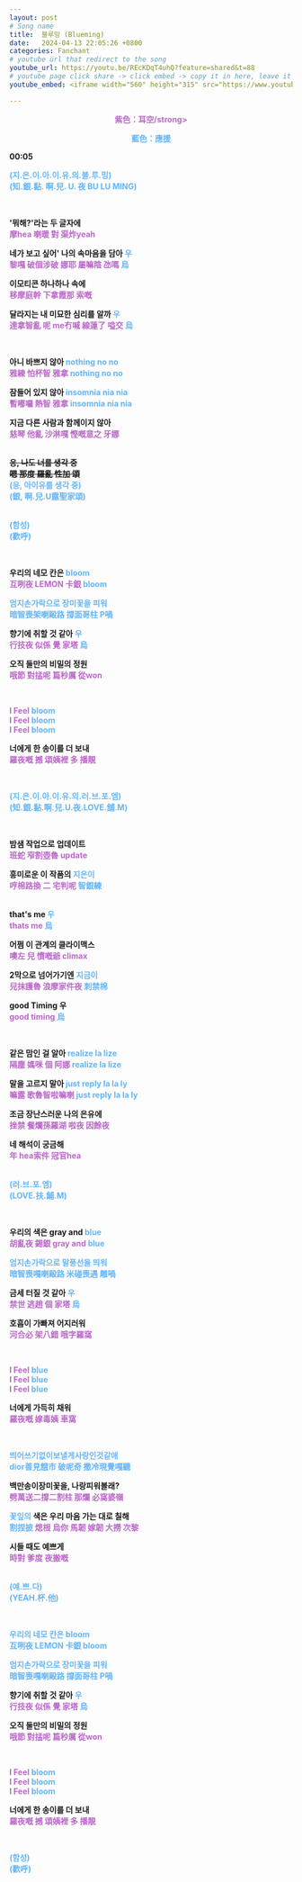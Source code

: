 ```yaml
---
layout: post
# Song name
title:  블루밍 (Blueming)
date:   2024-04-13 22:05:26 +0800
categories: Fanchant
# youtube url that redirect to the song
youtube_url: https://youtu.be/REcKDqT4uhQ?feature=shared&t=88
# youtube page click share -> click embed -> copy it in here, leave it blank if dont 
youtube_embed: <iframe width="560" height="315" src="https://www.youtube.com/embed/REcKDqT4uhQ?si=5x27TDtG5WA0V9th&amp;start=88" title="YouTube video player" frameborder="0" allow="accelerometer; autoplay; clipboard-write; encrypted-media; gyroscope; picture-in-picture; web-share" referrerpolicy="strict-origin-when-cross-origin" allowfullscreen></iframe>

---
```

<p style="display: flex; justify-content: center;"><span style="color:#ba68c8;"><strong>紫色：耳空/strong></span></p>
<p style="display: flex; justify-content: center;"><span style="color:#64b5f6;"><strong>藍色：應援</strong></span></p>

<p>00:05</p>
<p><span style="color:#64b5f6;">(지.은.이.아.이.유.의.블.루.밍)</span><br><span style="color:#64b5f6;">(<strong>知.銀.黏. 啊.兒. U. 夜 BU LU MING)</strong></span></p>
<p>&nbsp;</p>
<p>'뭐해?'라는 두 글자에<br><span style="color:#ba68c8;"><strong>摩hea 喇暖 對 渠炸yeah</strong></span></p>
<p>네가 보고 싶어' 나의 속마음을 담아&nbsp;<span style="color:#64b5f6;">우</span><br><span style="color:#ba68c8;"><strong>黎嘎 破個涉破 娜耶 屬嘛陰 氹嗎</strong></span> <span style="color:#64b5f6;"><strong>烏</strong></span></p>
<p>이모티콘 하나하나 속에<br><span style="color:#ba68c8;"><strong>移摩庭幹 下拿霞那 索嘅</strong></span></p>
<p>달라지는 내 미묘한 심리를 알까&nbsp;<span style="color:#64b5f6;">우</span><br><span style="color:#ba68c8;"><strong>達拿智亂 呢 me冇喊 線蓮了 嗌交</strong></span> <span style="color:#64b5f6;"><strong>烏</strong></span></p>
<p>&nbsp;</p>
<p>아니 바쁘지 않아&nbsp;<span style="color:#64b5f6;">nothing no no</span><br><span style="color:#ba68c8;"><strong>雅練 怕杯智 雅拿</strong></span> <span style="color:#64b5f6;"><strong>nothing no no</strong></span></p>
<p>잠들어 있지 않아&nbsp;<span style="color:#64b5f6;">insomnia nia nia</span><br><span style="color:#ba68c8;"><strong>暫嘟囉 熱智 雅拿</strong></span> <span style="color:#64b5f6;"><strong>insomnia nia nia</strong></span></p>
<p>지금 다른 사람과 함께이지 않아<br><span style="color:#ba68c8;"><strong>慈琴 他亂 沙淋嘎 慳嘅意之 牙娜</strong></span></p>
<p><br><s>응, 나도 너를 생각 중</s><br><s>嗯 那度 羅亂 性加 頌</s><br><span style="color:#64b5f6;">(응, 아이유를 생각 중)</span><br><span style="color:#64b5f6;"><strong>(銀, 啊.兒.U露聖家頌)</strong></span></p>
<p><br><span style="color:#64b5f6;">(함성)</span><br><span style="color:#64b5f6;"><strong>(歡呼)</strong></span></p>
<p>&nbsp;</p>
<p>우리의 네모 칸은&nbsp;<span style="color:#64b5f6;">bloom</span><br><span style="color:#ba68c8;"><strong>互咧夜 LEMON 卡銀</strong></span> <span style="color:#64b5f6;"><strong>bloom</strong></span></p>
<p><span style="color:#64b5f6;">엄지손가락으로 장미꽃을 피워</span><br><span style="color:#64b5f6;"><strong>暗智喪架喇毆路 撐面哥柱 P喎</strong></span></p>
<p>향기에 취할 것 같아&nbsp;<span style="color:#64b5f6;">우</span><br><span style="color:#ba68c8;"><strong>行技夜 似係 覺 家塔</strong></span> <span style="color:#64b5f6;"><strong>烏</strong></span></p>
<p>오직 둘만의 비밀의 정원<br><span style="color:#ba68c8;"><strong>哦節 對掹呢 篇秒厲 從won</strong></span></p>
<p>&nbsp;</p>
<p><span style="color:#ba68c8;"><strong>I Feel</strong></span>&nbsp;<span style="color:#64b5f6;"><strong>bloom</strong></span><br><span style="color:#ba68c8;"><strong>I Feel</strong></span>&nbsp;<span style="color:#64b5f6;"><strong>bloom</strong></span><br><span style="color:#ba68c8;"><strong>I Feel</strong></span>&nbsp;<span style="color:#64b5f6;"><strong>bloom</strong></span></p>
<p>너에게 한 송이를 더 보내<br><span style="color:#ba68c8;"><strong>羅夜嘅 撼 頌姨裡 多 播靚</strong></span></p>
<p>&nbsp;</p>
<p><span style="color:#64b5f6;">(지.은.이.아.이.유.의.러.브.포.엠)</span><br><span style="color:#64b5f6;"><strong>(知.銀.黏.啊.兒.U.夜.LOVE.舖.M)</strong></span></p>
<p>&nbsp;</p>
<p>밤샘 작업으로 업데이트<br><span style="color:#ba68c8;"><strong>班蛇 窄割壺魯</strong></span> <span style="color:#ba68c8;"><strong>update</strong></span></p>
<p>흥미로운 이 작품의&nbsp;<span style="color:#64b5f6;">지은이</span><br><span style="color:#ba68c8;"><strong>哼棉路換 二 宅判呢 </strong></span><span style="color:#64b5f6;"><strong>智銀練</strong></span></p>
<p><br>that's me&nbsp;<span style="color:#64b5f6;">우</span><br><span style="color:#ba68c8;"><strong>thats me</strong></span><span style="color:#64b5f6;"><strong> 烏</strong></span></p>
<p>어쩜 이 관계의 클라이맥스<br><span style="color:#ba68c8;"><strong>噢左 兒 慣嘅爺</strong></span> <span style="color:#ba68c8;"><strong>climax</strong></span></p>
<p>2막으로 넘어가기엔&nbsp;<span style="color:#64b5f6;">지금이</span><br><span style="color:#ba68c8;"><strong>兒抹護魯 浪摩家件夜</strong></span> <span style="color:#64b5f6;"><strong>刺禁棉</strong></span></p>
<p>good Timing&nbsp;우<br><span style="color:#ba68c8;"><strong>good timing</strong></span> <span style="color:#64b5f6;"><strong>烏</strong></span></p>
<p>&nbsp;</p>
<p>같은 맘인 걸 알아&nbsp;<span style="color:#64b5f6;">realize la lize</span><br><span style="color:#ba68c8;"><strong>隔塵 媽咪 個 阿娜</strong></span> <span style="color:#64b5f6;"><strong>realize la lize</strong></span></p>
<p>말을 고르지 말아 <span style="color:#64b5f6;">just&nbsp;reply la la ly</span><br><span style="color:#ba68c8;"><strong>嘛露 歌魯智啦嘛喇</strong></span> <span style="color:#64b5f6;"><strong>just reply la la ly</strong></span></p>
<p>조금 장난스러운 나의 은유에<br><span style="color:#ba68c8;"><strong>挫禁 餐爛孫羅湖 啦夜 因餘夜</strong></span></p>
<p>네 해석이 궁금해<br><span style="color:#ba68c8;"><strong>年 hea索件 冠官hea</strong></span></p>
<p><br><span style="color:#64b5f6;">(러.브.포.엠)</span><br><span style="color:#64b5f6;"><strong>(LOVE.扶.鋪.M)</strong></span></p>
<p>&nbsp;</p>
<p>우리의 색은 gray and<span style="color:#64b5f6;">&nbsp;blue</span><br><span style="color:#ba68c8;"><strong>胡亂夜 錫銀 gray and</strong></span> <span style="color:#64b5f6;"><strong>blue</strong></span></p>
<p><span style="color:#64b5f6;">엄지손가락으로 말풍선을 띄워</span><br><span style="color:#64b5f6;"><strong>暗智喪嘎喇毆路 米碰喪遇 雕喎</strong></span></p>
<p>금세 터질 것 같아&nbsp;<span style="color:#64b5f6;">우</span><br><span style="color:#ba68c8;"><strong>禁世 逃趙 個 家塔</strong></span> <span style="color:#64b5f6;"><strong>烏</strong></span></p>
<p>호흡이 가빠져 어지러워<br><span style="color:#ba68c8;"><strong>河合必 架八錯 哦字羅窩</strong></span></p>
<p>&nbsp;</p>
<p><span style="color:#ba68c8;"><strong>I Feel</strong></span>&nbsp;<span style="color:#64b5f6;"><strong>blue</strong></span><br><span style="color:#ba68c8;"><strong>I Feel</strong></span>&nbsp;<span style="color:#64b5f6;"><strong>blue</strong></span><br><span style="color:#ba68c8;"><strong>I Feel&nbsp;</strong></span><span style="color:#64b5f6;"><strong>blue</strong></span></p>
<p>너에게 가득히 채워<br><span style="color:#ba68c8;"><strong>羅夜嘅 嫁毒姨 車窩</strong></span></p>
<p>&nbsp;</p>
<p><span style="color:#64b5f6;">띄어쓰기없이보낼게사랑인것같애</span><br><span style="color:#64b5f6;"><strong>dior善見餓市 破呢奇 撒冷現覺嘎聽</strong></span></p>
<p>백만송이장미꽃을, 나랑피워볼래?<br><span style="color:#ba68c8;"><strong>劈萬送二撐二割柱 那爛 必窩婆嶺</strong></span></p>
<p><span style="color:#64b5f6;">꽃잎의</span>&nbsp;색은 우리 마음 가는 대로 칠해<br><span style="color:#64b5f6;"><strong>割捏披</strong></span> <span style="color:#ba68c8;"><strong>熄根 烏你 馬韌 嫁韌 大撈 次黎</strong></span></p>
<p>시들 때도 예쁘게<br><span style="color:#ba68c8;"><strong>時對 爹度 夜搬嘅</strong></span></p>
<p><br><span style="color:#64b5f6;">(예.쁘.다)</span><br><span style="color:#64b5f6;"><strong>(YEAH.杯.他)</strong></span></p>
<p>&nbsp;</p>
<p><span style="color:#64b5f6;">우리의 네모 칸은 bloom</span><br><span style="color:#64b5f6;"><strong>互咧夜 LEMON 卡銀 bloom</strong></span></p>
<p><span style="color:#64b5f6;">엄지손가락으로 장미꽃을 피워</span><br><span style="color:#64b5f6;"><strong>暗智喪嘎喇毆路 撐面哥柱 P喎</strong></span></p>
<p>향기에 취할 것 같아&nbsp;<span style="color:#64b5f6;">우</span><br><span style="color:#ba68c8;"><strong>行技夜 似係 覺 家塔</strong></span> <span style="color:#64b5f6;"><strong>烏</strong></span></p>
<p>오직 둘만의 비밀의 정원<br><span style="color:#ba68c8;"><strong>哦節 對掹呢 篇秒厲 從won</strong></span></p>
<p>&nbsp;</p>
<p><span style="color:#ba68c8;"><strong>I Feel</strong></span>&nbsp;<span style="color:#64b5f6;"><strong>bloom</strong></span><br><span style="color:#ba68c8;"><strong>I Feel</strong></span><span style="color:#64b5f6;">&nbsp;<strong>bloom</strong></span><br><span style="color:#ba68c8;"><strong>I Feel</strong></span>&nbsp;<span style="color:#64b5f6;"><strong>bloom</strong></span></p>
<p>너에게 한 송이를 더 보내<br><span style="color:#ba68c8;"><strong>羅夜嘅 撼 頌姨裡 多 播靚</strong></span></p>
<p>&nbsp;</p>
<p><span style="color:#64b5f6;">(함성)</span><br><span style="color:#64b5f6;"><strong>(歡呼)</strong></span></p>
